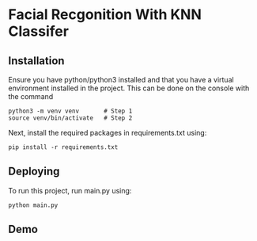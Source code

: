 # Facial Recgonition With KNN Classifer

## Installation
Ensure you have python/python3 installed and that you have a virtual environment installed in the project. This can be done on the console with the command
```
python3 -m venv venv       # Step 1
source venv/bin/activate   # Step 2
```

Next, install the required packages in requirements.txt using:
```
pip install -r requirements.txt
```

## Deploying
To run this project, run main.py using:
```
python main.py  
```

## Demo

